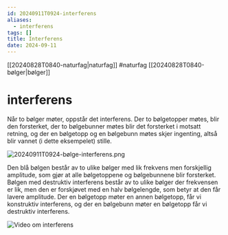 ```yaml
---
id: 20240911T0924-interferens
aliases:
  - interferens
tags: []
title: Interferens
date: 2024-09-11
---
```


[[20240828T0840-naturfag|naturfag]] #naturfag [[20240828T0840-bølger|bølger]]

# interferens

Når to bølger møter, oppstår det interferens. Der to bølgetopper møtes, blir den forsterket, der to bølgebunner møtes blir det forsterket i motsatt retning, og der en bølgetopp og en bølgebunn møtes skjer ingenting, altså blir vannet (i dette eksempelet) stille.

![20240911T0924-bølge-interferens.png](Assets/20240911T0924-bølge-interferens.png)

Den blå bølgen består av to ulike bølger med lik frekvens men forskjellig amplitude, som gjør at alle bølgetoppene og bølgebunnene blir forsterket. Bølgen med destruktiv interferens består av to ulike bølger der frekvensen er lik, men den er forskjøvet med en halv bølgelengde, som betyr at den får lavere amplitude.
Der en bølgetopp møter en annen bølgetopp, får vi konstruktiv interferens, og der en bølgebunn møter en bølgetopp får vi destruktiv interferens.

![Video om interferens](https://youtu.be/Iuv6hY6zsd0)
